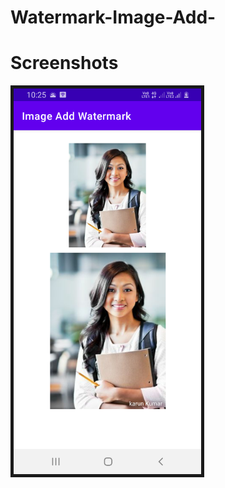 # Watermark-Image-Add-

# Screenshots

<img src="pic1.png" border="5" alt="Progressbar" width="300">&nbsp;
